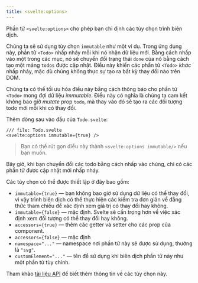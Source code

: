 ```yaml
---
title: <svelte:options>
---
```


Phần tử `<svelte:options>` cho phép bạn chỉ định các tùy chọn trình biên dịch.

Chúng ta sẽ sử dụng tùy chọn `immutable` như một ví dụ. Trong ứng dụng này, phần tử `<Todo>` nhấp nháy mỗi khi nó nhận dữ liệu mới. Bằng cách nhấp vào một trong các mục, nó sẽ chuyển đổi trạng thái `done` của nó bằng cách tạo một mảng `todos` được cập nhật. Điều này khiến các phần tử `<Todo>` _khác_ nhấp nháy, mặc dù chúng không thực sự tạo ra bất kỳ thay đổi nào trên DOM.

Chúng ta có thể tối ưu hóa điều này bằng cách thông báo cho phần tử `<Todo>` mong đợi dữ liệu _immutable_. Điều này có nghĩa là chúng ta cam kết không bao giờ _mutate_ prop `todo`, mà thay vào đó sẽ tạo ra các đối tượng todo mới mỗi khi có thay đổi.

Thêm dòng sau vào đầu của `Todo.svelte`:

```svelte
/// file: Todo.svelte
<svelte:options immutable={true} />
```

> Bạn có thể rút gọn điều này thành `<svelte:options immutable/>` nếu bạn muốn.

Bây giờ, khi bạn chuyển đổi các todo bằng cách nhấp vào chúng, chỉ có các phần tử được cập nhật mới nhấp nháy.

Các tùy chọn có thể được thiết lập ở đây bao gồm:

- `immutable={true}` — bạn không bao giờ sử dụng dữ liệu có thể thay đổi, vì vậy trình biên dịch có thể thực hiện các kiểm tra đơn giản về đẳng thức tham chiếu để xác định xem giá trị có thay đổi hay không.
- `immutable={false}` — mặc định. Svelte sẽ cẩn trọng hơn về việc xác định xem đối tượng có thể thay đổi hay không.
- `accessors={true}` — thêm các getter và setter cho các prop của component.
- `accessors={false}` — mặc định
- `namespace="..."` — namespace nơi phần tử này sẽ được sử dụng, thường là `"svg"`.
- `customElement="..."` — tên để sử dụng khi biên dịch phần tử này như một phần tử tùy chỉnh.

Tham khảo [tài liệu API](https://svelte.dev/docs) để biết thêm thông tin về các tùy chọn này.
